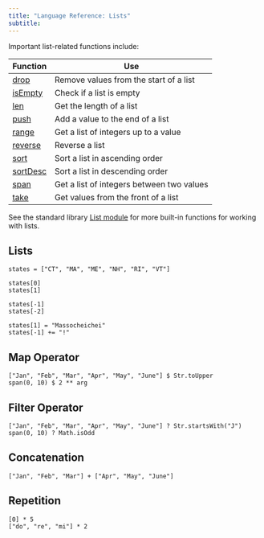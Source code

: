 ```yaml
---
title: "Language Reference: Lists"
subtitle:
---
```


Important list-related functions include:

| Function                          | Use                                       |
| --------------------------------- | ----------------------------------------- |
| [drop](/stdlib/List#drop)         | Remove values from the start of a list    |
| [isEmpty](/stdlib/List#isEmpty)   | Check if a list is empty                  |
| [len](/stdlib/List#len)           | Get the length of a list                  |
| [push](/stdlib/List#push)         | Add a value to the end of a list          |
| [range](/stdlib/List#range)       | Get a list of integers up to a value      |
| [reverse](/stdlib/List#reverse)   | Reverse a list                            |
| [sort](/stdlib/List#sort)         | Sort a list in ascending order            |
| [sortDesc](/stdlib/List#sortDesc) | Sort a list in descending order           |
| [span](/stdlib/List#span)         | Get a list of integers between two values |
| [take](/stdlib/List#take)         | Get values from the front of a list       |

See the standard library [List module](/stdlib/List) for more built-in functions
for working with lists.

## Lists

```ptls
states = ["CT", "MA", "ME", "NH", "RI", "VT"]
```

```ptls
states[0]
states[1]
```

```ptls
states[-1]
states[-2]
```

```ptls
states[1] = "Massocheichei"
states[-1] += "!"
```

## Map Operator

```ptls
["Jan", "Feb", "Mar", "Apr", "May", "June"] $ Str.toUpper
span(0, 10) $ 2 ** arg
```

## Filter Operator

```ptls
["Jan", "Feb", "Mar", "Apr", "May", "June"] ? Str.startsWith("J")
span(0, 10) ? Math.isOdd
```

## Concatenation

```ptls
["Jan", "Feb", "Mar"] + ["Apr", "May", "June"]
```

## Repetition

```ptls
[0] * 5
["do", "re", "mi"] * 2
```
